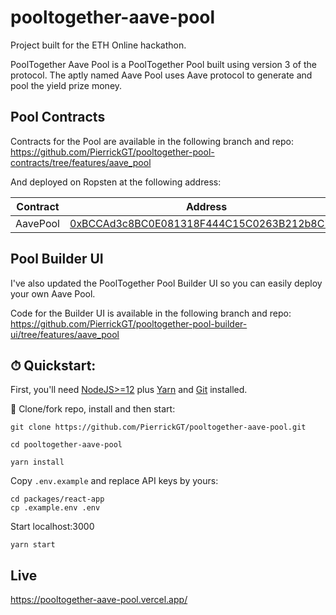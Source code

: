 # pooltogether-aave-pool

Project built for the ETH Online hackathon.

PoolTogether Aave Pool is a PoolTogether Pool built using version 3 of the protocol. The aptly named Aave Pool uses Aave protocol to generate and pool the yield prize money.

## Pool Contracts

Contracts for the Pool are available in the following branch and repo: https://github.com/PierrickGT/pooltogether-pool-contracts/tree/features/aave_pool

And deployed on Ropsten at the following address:

| Contract | Address |
| -------  | ------- |
| AavePool | [0xBCCAd3c8BC0E081318F444C15C0263B212b8C7a3](https://ropsten.etherscan.io/address/0xbccad3c8bc0e081318f444c15c0263b212b8c7a3) |

## Pool Builder UI

I've also updated the PoolTogether Pool Builder UI so you can easily deploy your own Aave Pool.

Code for the Builder UI is available in the following branch and repo: https://github.com/PierrickGT/pooltogether-pool-builder-ui/tree/features/aave_pool

## ⏱ Quickstart:

First, you'll need [NodeJS>=12](https://nodejs.org/en/download/) plus [Yarn](https://classic.yarnpkg.com/en/docs/install/) and [Git](https://git-scm.com/downloads) installed.

💾 Clone/fork repo, install and then start:

```
git clone https://github.com/PierrickGT/pooltogether-aave-pool.git

cd pooltogether-aave-pool

yarn install
```

Copy `.env.example` and replace API keys by yours:

```
cd packages/react-app
cp .example.env .env
```

Start localhost:3000

```
yarn start
```

## Live
https://pooltogether-aave-pool.vercel.app/

